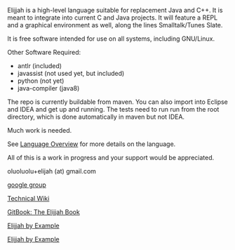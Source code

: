 Elijjah is a high-level language suitable for replacement Java and C++. It is meant to
integrate into current C and Java projects. It will feature a REPL and a graphical environment as well, 
along the lines Smalltalk/Tunes Slate.

It is free software intended for use on all systems, including GNU/Linux.

Other Software Required:
  * antlr (included)
  * javassist (not used yet, but included)
  * python (not yet)
  * java-compiler (java8)
  
The repo is currently buildable from maven.  You can also import into Eclipse and IDEA
and get up and running.  The tests need to run run from the root directory, which is 
done automatically in maven but not IDEA.

Much work is needed.

See [Language Overview](elijjah.md) for more details on the language.

All of this is a work in progress and your support would be appreciated.

oluoluolu+elijah (at) gmail.com

[google group](https://groups.google.com/forum/#!forum/elijjah)

[Technical Wiki](https://gitlab.com/elijah-team/elijah-lang/-/wikis/home)

[GitBook: The Elijjah Book](https://oluoluolu-gh.gitbook.io/elijjah-book/)

[Elijjah by Example](https://elijjah-by-example.github.io)

[Elijjah by Example](https://oluoluolu-gh.gitbook.io/elijjah-by-example/)

